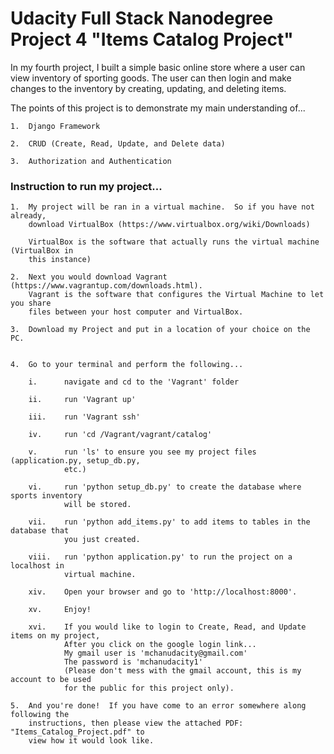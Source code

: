<h1> Udacity Full Stack Nanodegree Project 4 "Items Catalog Project" </h1>

In my fourth project, I built a simple basic online store where a user can view
	inventory of sporting goods.  The user can then login and make changes to the
	inventory by creating, updating, and deleting items.
	

The points of this project is to demonstrate my main understanding of...

	1.	Django Framework
	
	2.	CRUD (Create, Read, Update, and Delete data)
	
	3.	Authorization and Authentication


<h3>Instruction to run my project...</h3>

	1. 	My project will be ran in a virtual machine.  So if you have not already,
		download VirtualBox (https://www.virtualbox.org/wiki/Downloads)
		
		VirtualBox is the software that actually runs the virtual machine (VirtualBox in 
		this instance)
		
	2.	Next you would download Vagrant (https://www.vagrantup.com/downloads.html).
		Vagrant is the software that configures the Virtual Machine to let you share 
		files between your host computer and VirtualBox.
		
	3.	Download my Project and put in a location of your choice on the PC.
		
	
	4.	Go to your terminal and perform the following...
	
		i.		navigate and cd to the 'Vagrant' folder
			
		ii.		run 'Vagrant up'
		
		iii.	run 'Vagrant ssh'
		
		iv.		run 'cd /Vagrant/vagrant/catalog'
		
		v.		run 'ls' to ensure you see my project files (application.py, setup_db.py, 
				etc.)
		
		vi.		run 'python setup_db.py' to create the database where sports inventory
				will be stored.
		
		vii.	run 'python add_items.py' to add items to tables in the database that
				you just created.
				
		viii.	run 'python application.py' to run the project on a localhost in
				virtual machine.
				
		xiv.	Open your browser and go to 'http://localhost:8000'.
		
		xv.		Enjoy!
		
		xvi.	If you would like to login to Create, Read, and Update items on my project,
				After you click on the google login link...
				My gmail user is 'mchanudacity@gmail.com'
				The password is 'mchanudacity1'
				(Please don't mess with the gmail account, this is my account to be used
				for the public for this project only).
		
	5.	And you're done!  If you have come to an error somewhere along following the
		instructions, then please view the attached PDF: "Items_Catalog_Project.pdf" to
		view how it would look like.